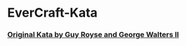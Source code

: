 # EverCraft-Kata
### [Original Kata by Guy Royse and George Walters II](https://github.com/PuttingTheDnDInTDD/EverCraft-Kata)
